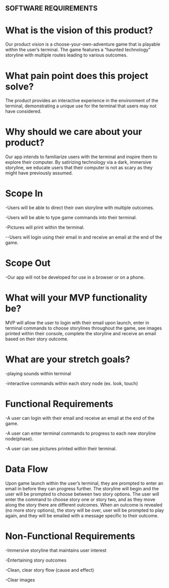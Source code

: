 ## SOFTWARE REQUIREMENTS

# What is the vision of this product?

Our product vision is a choose-your-own-adventure game that is playable within the user’s terminal. The game features a “haunted technology” storyline with multiple routes leading to various outcomes.


# What pain point does this project solve?

The product provides an interactive experience in the environment of the terminal, demonstrating a unique use for the terminal that users may not have considered.


# Why should we care about your product?

Our app intends to familiarize users with the terminal and inspire them to explore their computer. By satirizing technology via a dark, immersive storyline, we educate users that their computer is not as scary as they might have previously assumed.


# Scope In

-Users will be able to direct their own storyline with multiple outcomes.

-Users will be able to type game commands into their terminal.

-Pictures will print within the terminal.

--Users will login using their email in and receive an email at the end of the game.


# Scope Out

-Our app will not be developed for use in a browser or on a phone.


# What will your MVP functionality be?

MVP will allow the user to login with their email upon launch, enter in terminal commands to choose storylines throughout the game, see images printed within their console, complete the storyline and receive an email based on their story outcome.


# What are your stretch goals?

-playing sounds within terminal

-interactive commands within each story node (ex. look, touch)


# Functional Requirements

-A user can login with their email and receive an email at the end of the game.

-A user can enter terminal commands to progress to each new storyline node(phase).

-A user can see pictures printed within their terminal.



# Data Flow

Upon game launch within the user’s terminal, they are prompted to enter an email in before they can progress further. The storyline will begin and the user will be prompted to choose between two story options. The user will enter the command to choose story one or story two, and as they move along the story there are different outcomes. When an outcome is revealed (no more story options), the story will be over, user will be prompted to play again, and they will be emailed with a message specific to their outcome.



# Non-Functional Requirements

-Immersive storyline that maintains user interest

-Entertaining story outcomes

-Clean, clear story flow (cause and effect)

-Clear images